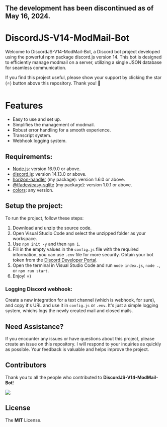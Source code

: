 ## The development has been discontinued as of May 16, 2024.

<!--
<p align="center">
    <a href="https://github.com/TFAGaming/DiscordJS-V14-ModMail-Bot">
        <img src="https://img.shields.io/github/forks/TFAGaming/DiscordJS-V14-ModMail-Bot?label=Forks&color=lime&logo=githubactions&logoColor=lime" alt="Forks">
    </a>
    <a href="https://github.com/TFAGaming/DiscordJS-V14-ModMail-Bot/stargazers">
        <img src="https://img.shields.io/github/stars/TFAGaming/DiscordJS-V14-ModMail-Bot?label=Stars&color=yellow&logo=reverbnation&logoColor=yellow" alt="Stars">
    </a>
    <a href="https://github.com/TFAGaming/DiscordJS-V14-ModMail-Bot/blob/main/LICENSE">
        <img src="https://img.shields.io/github/license/TFAGaming/DiscordJS-V14-ModMail-Bot?label=License&color=808080&logo=gitbook&logoColor=808080" alt="License">
    </a>
    <a href="https://github.com/TFAGaming/DiscordJS-V14-ModMail-Bot/issues">
        <img src="https://img.shields.io/github/issues/TFAGaming/DiscordJS-V14-ModMail-Bot?label=Issues&color=red&logo=ifixit&logoColor=red" alt="Issues">
    </a>
</p>
-->

# DiscordJS-V14-ModMail-Bot

Welcome to DiscordJS-V14-ModMail-Bot, a Discord bot project developed using the powerful npm package discord.js version 14. This bot is designed to efficiently manage modmail on a server, utilizing a single JSON database for seamless communication.

If you find this project useful, please show your support by clicking the star (⭐️) button above this repository. Thank you! 🙏

# Features

- Easy to use and set up.
- Simplifies the management of modmail.
- Robust error handling for a smooth experience.
- Transcript system.
- Webhook logging system.

<!--
# Preview

Messaging the bot:<br>
<img src="https://media.discordapp.net/attachments/1111644651036876822/1121556887905779836/2023-06-22_22_41_31-TypeScript_Bot_-_Discord.png" alt="Bot DM Preview">

New mail channel:<br>
<img src="https://media.discordapp.net/attachments/1111644651036876822/1121556888853692528/2023-06-22_22_44_26-849413565487382578___The_unverified_bots_gang_-_Discord.png?width=742&height=676" alt="New Mail Channel Preview">

Receiving messages in DMs:<br>
<img src="https://media.discordapp.net/attachments/1111644651036876822/1121556888157442090/2023-06-22_22_44_08-TypeScript_Bot_-_Discord.png" alt="Receiving Messages Preview">

Closing a mail (by staff):<br>
<img src="https://media.discordapp.net/attachments/1111644651036876822/1121557698824130570/2023-06-22_22_49_26-TypeScript_Bot_-_Discord.png" alt="Closing Mail Preview">
-->

## Requirements:

- [Node.js](https://nodejs.org/en/): version 16.9.0 or above.
- [discord.js](https://www.npmjs.com/package/discord.js): version 14.13.0 or above.
- [horizon-handler](https://www.npmjs.com/package/horizon-handler) (my package): version 1.6.0 or above.
- [@tfadev/easy-sqlite](https://www.npmjs.com/package/@tfadev/easy-sqlite) (my package): version 1.0.1 or above.
- [colors](https://www.npmjs.com/package/ms): any version.

## Setup the project:

To run the project, follow these steps:

1. Download and unzip the source code.
2. Open Visual Studio Code and select the unzipped folder as your workspace.
3. Use `npm init -y` and then `npm i`.
4. Fill in the empty values in the `config.js` file with the required information, you can use `.env` file for more security. Obtain your bot token from the [Discord Developer Portal](https://discord.com/developers).
5. Open the terminal in Visual Studio Code and run `node index.js`, `node .`, or `npm run start`.
6. Enjoy! =)

### Logging Discord webhook:
Create a new integration for a text channel (which is webhook, for sure), and copy it's URL and use it in `config.js` or `.env`. It's just a simple logging system, whichs logs the newly created mail and closed mails.

## Need Assistance?

If you encounter any issues or have questions about this project, please create an issue on this repository. I will respond to your inquiries as quickly as possible. Your feedback is valuable and helps improve the project.

## Contributors
Thank you to all the people who contributed to **DiscordJS-V14-ModMail-Bot**!

<img src="https://contrib.rocks/image?repo=TFAGaming/DiscordJS-V14-ModMail-Bot">

## License
The **MIT** License.
